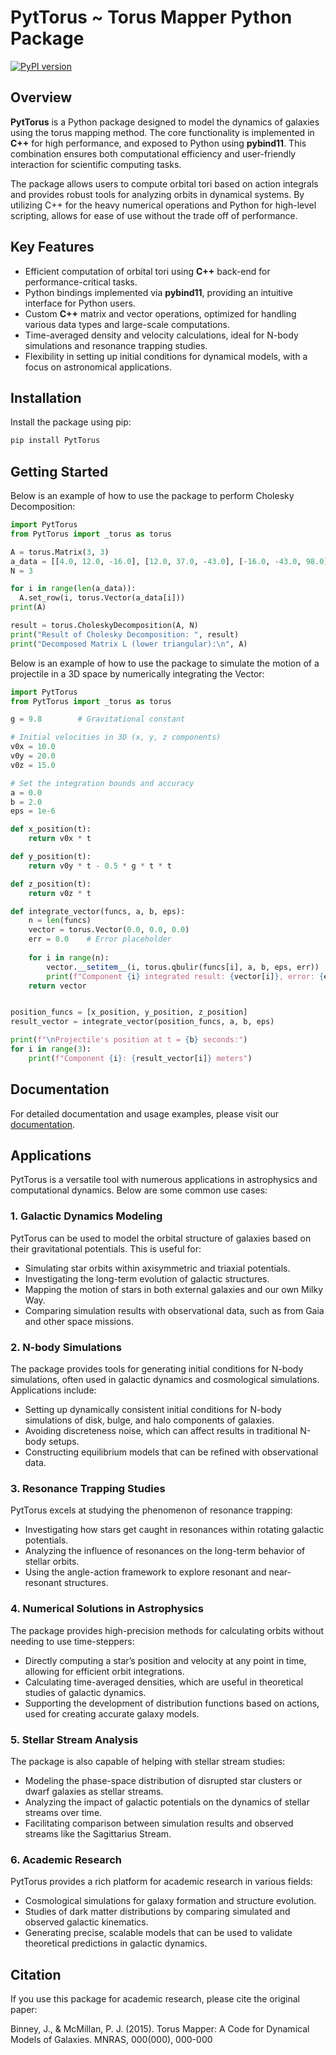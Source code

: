 # PytTorus ~ Torus Mapper Python Package

[![PyPI version](https://badge.fury.io/py/torus-mapper.svg)](https://badge.fury.io/py/torus-mapper)

## Overview

**PytTorus** is a Python package designed to model the dynamics of galaxies using the torus mapping method. The core functionality is implemented in **C++** for high performance, and exposed to Python using **pybind11**. This combination ensures both computational efficiency and user-friendly interaction for scientific computing tasks.

The package allows users to compute orbital tori based on action integrals and provides robust tools for analyzing orbits in dynamical systems. By utilizing C++ for the heavy numerical operations and Python for high-level scripting, allows for ease of use without the trade off of performance. 

## Key Features

- Efficient computation of orbital tori using **C++** back-end for performance-critical tasks.
- Python bindings implemented via **pybind11**, providing an intuitive interface for Python users.
- Custom **C++** matrix and vector operations, optimized for handling various data types and large-scale computations.
- Time-averaged density and velocity calculations, ideal for N-body simulations and resonance trapping studies.
- Flexibility in setting up initial conditions for dynamical models, with a focus on astronomical applications.

## Installation

Install the package using pip:

```bash
pip install PytTorus
```
## Getting Started

Below is an example of how to use the package to perform Cholesky Decomposition:

```python
import PytTorus
from PytTorus import _torus as torus

A = torus.Matrix(3, 3)
a_data = [[4.0, 12.0, -16.0], [12.0, 37.0, -43.0], [-16.0, -43.0, 98.0]]
N = 3

for i in range(len(a_data)):
  A.set_row(i, torus.Vector(a_data[i]))
print(A)

result = torus.CholeskyDecomposition(A, N)
print("Result of Cholesky Decomposition: ", result)
print("Decomposed Matrix L (lower triangular):\n", A)
```
Below is an example of how to use the package to simulate the motion of a projectile in a 3D space by numerically integrating the Vector:

```python
import PytTorus
from PytTorus import _torus as torus

g = 9.8        # Gravitational constant

# Initial velocities in 3D (x, y, z components)
v0x = 10.0
v0y = 20.0
v0z = 15.0

# Set the integration bounds and accuracy
a = 0.0
b = 2.0
eps = 1e-6

def x_position(t):
	return v0x * t

def y_position(t):
	return v0y * t - 0.5 * g * t * t

def z_position(t):
	return v0z * t

def integrate_vector(funcs, a, b, eps):
	n = len(funcs)
	vector = torus.Vector(0.0, 0.0, 0.0)
	err = 0.0    # Error placeholder
	
	for i in range(n):
		vector.__setitem__(i, torus.qbulir(funcs[i], a, b, eps, err))
		print(f"Component {i} integrated result: {vector[i]}, error: {err}")
	return vector


position_funcs = [x_position, y_position, z_position]
result_vector = integrate_vector(position_funcs, a, b, eps)

print(f"\nProjectile's position at t = {b} seconds:")
for i in range(3):
    print(f"Component {i}: {result_vector[i]} meters")

```

## Documentation

For detailed documentation and usage examples, please visit our [documentation](https://pypi.org/project/PytTorus/0.0.2/).

## Applications

PytTorus is a versatile tool with numerous applications in astrophysics and computational dynamics. Below are some common use cases:

### 1. Galactic Dynamics Modeling
PytTorus can be used to model the orbital structure of galaxies based on their gravitational potentials. This is useful for:
- Simulating star orbits within axisymmetric and triaxial potentials.
- Investigating the long-term evolution of galactic structures.
- Mapping the motion of stars in both external galaxies and our own Milky Way.
- Comparing simulation results with observational data, such as from Gaia and other space missions.

### 2. N-body Simulations
The package provides tools for generating initial conditions for N-body simulations, often used in galactic dynamics and cosmological simulations. Applications include:
- Setting up dynamically consistent initial conditions for N-body simulations of disk, bulge, and halo components of galaxies.
- Avoiding discreteness noise, which can affect results in traditional N-body setups.
- Constructing equilibrium models that can be refined with observational data.

### 3. Resonance Trapping Studies
PytTorus excels at studying the phenomenon of resonance trapping:
- Investigating how stars get caught in resonances within rotating galactic potentials.
- Analyzing the influence of resonances on the long-term behavior of stellar orbits.
- Using the angle-action framework to explore resonant and near-resonant structures.

### 4. Numerical Solutions in Astrophysics
The package provides high-precision methods for calculating orbits without needing to use time-steppers:
- Directly computing a star’s position and velocity at any point in time, allowing for efficient orbit integrations.
- Calculating time-averaged densities, which are useful in theoretical studies of galactic dynamics.
- Supporting the development of distribution functions based on actions, used for creating accurate galaxy models.

### 5. Stellar Stream Analysis
The package is also capable of helping with stellar stream studies:
- Modeling the phase-space distribution of disrupted star clusters or dwarf galaxies as stellar streams.
- Analyzing the impact of galactic potentials on the dynamics of stellar streams over time.
- Facilitating comparison between simulation results and observed streams like the Sagittarius Stream.

### 6. Academic Research
PytTorus provides a rich platform for academic research in various fields:
- Cosmological simulations for galaxy formation and structure evolution.
- Studies of dark matter distributions by comparing simulated and observed galactic kinematics.
- Generating precise, scalable models that can be used to validate theoretical predictions in galactic dynamics.


## Citation

If you use this package for academic research, please cite the original paper:

Binney, J., & McMillan, P. J. (2015). Torus Mapper: A Code for Dynamical Models of Galaxies. MNRAS, 000(000), 000-000

